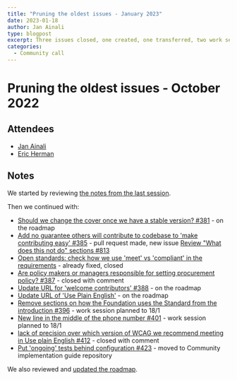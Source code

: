 ```yaml
---
title: "Pruning the oldest issues - January 2023"
date: 2023-01-18
author: Jan Ainali
type: blogpost
excerpt: Three issues closed, one created, one transferred, two work sessions planned and one pull request made
categories:
  - Community call
---
```


# Pruning the oldest issues - October 2022

## Attendees

* [Jan Ainali](https://publiccode.net/who-we-are/team/jan-ainali.html)
* [Eric Herman](https://publiccode.net/who-we-are/team/eric-herman.html)

## Notes

We started by reviewing [the notes from the last session](https://blog.publiccode.net/community%20call/2022/11/09/pruning-the-oldest-issues.html).

Then we continued with:

* [Should we change the cover once we have a stable version? #381](https://github.com/publiccodenet/standard/issues/381) - on the roadmap
* [Add no guarantee others will contribute to codebase to 'make contributing easy' #385](https://github.com/publiccodenet/standard/issues/385) - pull request made, new issue [Review "What does this not do" sections #813](https://github.com/publiccodenet/standard/issues/813)
* [Open standards: check how we use 'meet' vs 'compliant' in the requirements](https://github.com/publiccodenet/standard/issues/386) - already fixed, closed
* [Are policy makers or managers responsible for setting procurement policy? #387](https://github.com/publiccodenet/standard/issues/387) - closed with comment
* [Update URL for 'welcome contributors' #388](https://github.com/publiccodenet/standard/issues/388) - on the roadmap
* [Update URL of 'Use Plain English'](https://github.com/publiccodenet/standard/issues/392) - on the roadmap
* [Remove sections on how the Foundation uses the Standard from the introduction #396](https://github.com/publiccodenet/standard/issues/396) - work session planned to 18/1
* [New line in the middle of the phone number #401](https://github.com/publiccodenet/standard/issues/401) - work session planned to 18/1
* [lack of precision over which version of WCAG we recommend meeting in Use plain English #412](https://github.com/publiccodenet/standard/issues/412) - closed with comment
* [Put 'ongoing' tests behind configuration #423](https://github.com/publiccodenet/standard/issues/423) - moved to Community implementation guide repository

We also reviewed and [updated the roadmap](https://github.com/publiccodenet/standard/pull/821/commits/4d14eb895ad49da6db82a04d413c7ba0fcad1f6f).
